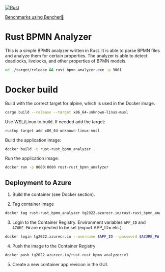 [![Rust](https://github.com/timKraeuter/rust_bpmn_analyzer/actions/workflows/rust.yml/badge.svg)](https://github.com/timKraeuter/Rustrust_bpmn_analyzer/actions/workflows/rust.yml)

[Benchmarks using Bencher🐰](https://bencher.dev/console/projects/rust-bpmn-analyzer/perf)

# Rust BPMN Analyzer

This is a simple BPMN analyzer written in Rust. It is able to parse BPMN files and analyze them for
certain properties. The analyzer is able to detect deadlocks, livelocks, and other properties of
BPMN models.

```bash
cd ./target/release && rust_bpmn_analyzer.exe -p 3001
```

# Docker build

Build with the correct target for alpine, which is used in the Docker image.
```bash
cargo build --release --target x86_64-unknown-linux-musl
```

Use WSL/Linux to build. If needed add the target:

```bash
rustup target add x86_64-unknown-linux-musl
```


Build the application image:

```bash
docker build -t rust-rust_bpmn_analyzer .
```

Run the application image:

```bash
docker run -p 8080:8080 rust-rust_bpmn_analyzer
```

## Deployment to Azure

1. Build the container (see Docker section).

2. Tag container image

```bash
docker tag rust-rust_bpmn_analyzer tg2022.azurecr.io/rust-rust_bpmn_analyzer:v1
```

3. Login to the Container Registry. Environment variables `APP_ID` and `AZURE_PW` are expected to be
   set (export APP_ID=<app-id> etc.).

```bash
docker login tg2022.azurecr.io --username $APP_ID --password $AZURE_PW
```

4. Push the image to the Container Registry

```bash
docker push tg2022.azurecr.io/rust-rust_bpmn_analyzer:v1
```

5. Create a new container app revision in the GUI.